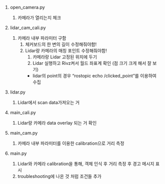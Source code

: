 1. open_camera.py
    1. 카메라가 열리는지 체크

2. lidar_cam_cali.py
    1. 카메라 내부 파라미터 구함
        1. 체커보드의 한 변의 길이 수정해줘야함!
        2. Lidar랑 카메라의 매칭 포인트 수정해줘야함!
            1. 카메라랑 Lidar 고정된 위치에 두기
            2. Lidar 실행하고 Rivz켜서 월드 좌표계 확인 (점 크기 크게 해서 잘 보기)
            * lidar의 point의 경우 “rostopic echo /clicked_point”를 이용하여 수집
3. lidar.py
    1. Lidar에서 scan data가져오는 거

4. main_cali.py
    1. Lidar랑 카메라 data overlay 되는 거 확인

5. main_cam.py
    1. 카메라 내부 파라미터를 이용한 calibration으로 거리 측정

6. main.py
    1. Lidar와 카메라 calibration을 통해, 객체 인식 후 거리 측정 후 경고 메시지 표시
    2. troubleshooting에 나온 것 처럼 조건들 추가
